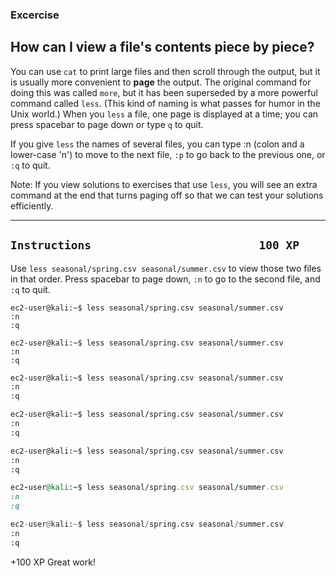 ### Excercise

## How can I view a file's contents piece by piece?

You can use `cat` to print large files and then scroll through the output, but it is usually more convenient to **page** the output. The original command for doing this was called `more`, but it has been superseded by a more powerful command called `less`. (This kind of naming is what passes for humor in the Unix world.) When you `less` a file, one page is displayed at a time; you can press spacebar to page down or type `q` to quit.

If you give `less` the names of several files, you can type :n (colon and a lower-case 'n') to move to the next file, `:p` to go back to the previous one, or `:q` to quit.

Note: If you view solutions to exercises that use `less`, you will see an extra command at the end that turns paging off so that we can test your solutions efficiently.


---------------------------------------------
`Instructions                         100 XP`
---------------------------------------------
Use `less seasonal/spring.csv seasonal/summer.csv` to view those two files in that order. Press spacebar to page down, `:n` to go to the second file, and `:q` to quit.
```console
ec2-user@kali:~$ less seasonal/spring.csv seasonal/summer.csv
:n
:q
```
```shell
ec2-user@kali:~$ less seasonal/spring.csv seasonal/summer.csv
:n
:q
```
```bash
ec2-user@kali:~$ less seasonal/spring.csv seasonal/summer.csv
:n
:q
```
```sh
ec2-user@kali:~$ less seasonal/spring.csv seasonal/summer.csv
:n
:q
```
```zsh
ec2-user@kali:~$ less seasonal/spring.csv seasonal/summer.csv
:n
:q
```
```ruby
ec2-user@kali:~$ less seasonal/spring.csv seasonal/summer.csv
:n
:q
```
```python
ec2-user@kali:~$ less seasonal/spring.csv seasonal/summer.csv
:n
:q
```


 +100 XP
Great work!
